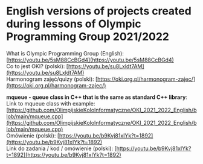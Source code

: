 # English versions of projects created during lessons of Olympic Programming Group 2021/2022
What is  Olympic Programming Group (English): [https://youtu.be/5sM88CcBGd4](https://youtu.be/5sM88CcBGd4)  
Co to jest OKI? (polski): [https://youtu.be/su8Lxldt7AM](https://youtu.be/su8Lxldt7AM)  
Harmonogram zajęć/quizy (polski): [https://oki.org.pl/harmonogram-zajec/](https://oki.org.pl/harmonogram-zajec/)

<strong>mqueue - queue class in C++ that is the same as standard C++ library</strong>:  
Link to mqueue class with example: [https://github.com/OlimpijskieKoloInformatyczne/OKI_2021_2022_English/blob/main/mqueue.cpp](https://github.com/OlimpijskieKoloInformatyczne/OKI_2021_2022_English/blob/main/mqueue.cpp)  
Omówienie (polski): [https://youtu.be/b9Kvj81xIYk?t=1892](https://youtu.be/b9Kvj81xIYk?t=1892)  
Link do zadania / kod / omówienie (polski): [https://youtu.be/b9Kvj81xIYk?t=1892](https://youtu.be/b9Kvj81xIYk?t=1892)  


